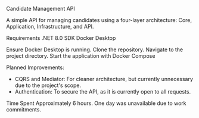 Candidate Management API

A simple API for managing candidates using a four-layer architecture: Core, Application, Infrastructure, and API.

Requirements
.NET 8.0 SDK
Docker Desktop

Ensure Docker Desktop is running.
Clone the repository.
Navigate to the project directory.
Start the application with Docker Compose

Planned Improvements:
* CQRS and Mediator: For cleaner architecture, but currently unnecessary due to the project's scope.
* Authentication: To secure the API, as it is currently open to all requests.

Time Spent
Approximately 6 hours.
One day was unavailable due to work commitments.